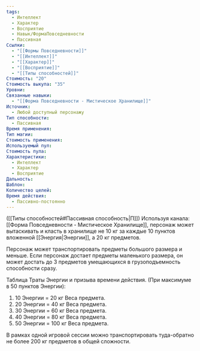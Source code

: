 ```yaml
---
tags:
  - Интеллект
  - Характер
  - Восприятие
  - Навык/ФормаПовседневности
  - Пассивная
Ссылки:
  - "[[Формы Повседневности]]"
  - "[[Интеллект]]"
  - "[[Характер]]"
  - "[[Восприятие]]"
  - "[[Типы способностей]]"
Стоимость: "20"
Стоимость выкупа: "35"
Уровни: 
Связанные навыки:
  - "[[Форма Повседневности - Мистическое Хранилище]]"
Источник:
  - Любой доступный персонажу
Тип способности:
  - Пассивная
Время применения: 
Тип магии: 
Стоимость применения: 
Используемый пул: 
Стоимость пула: 
Характеристики:
  - Интеллект
  - Характер
  - Восприятие
Дальность: 
Шаблон: 
Количество целей: 
Время действия:
  - Пассивно-постоянно
---
```

([[Типы способностей#Пассивная способность|П]]) Используя канала: [[Форма Повседневности - Мистическое Хранилище]], персонаж может вытаскивать и класть в хранилище не 10 кг за каждые 10 пунктов вложенной [[Энергия|Энергии]], а 20 кг предметов. 

Персонаж может транспортировать предметы большого размера и меньше. Если персонаж достает предметы маленького размера, он может достать до 3 предметов умещающихся в грузоподъемность способности сразу. 

Таблица Траты Энергии и призыва времени действия.
(При максимуме в 50 пунктов Энергии):

1. 10 Энергии = 20 кг Веса предмета.
2. 20 Энергии = 40 кг Веса предмета.
3. 30 Энергии = 60 кг Веса предмета.
4. 40 Энергии = 80 кг Веса предмета.
5. 50 Энергии = 100 кг Веса предмета.

В рамках одной игровой сессии можно транспортировать туда-обратно не более 200 кг предметов в общей сложности. 